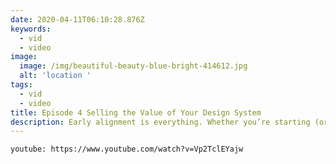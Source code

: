 ```yaml
---
date: 2020-04-11T06:10:28.876Z
keywords:
  - vid
  - video
image:
  image: /img/beautiful-beauty-blue-bright-414612.jpg
  alt: 'location '
tags:
  - vid
  - video
title: Episode 4 Selling the Value of Your Design System 
description: Early alignment is everything. Whether you’re starting (or restarting) a design system, learn who to involve and how to get buy-in.
---
```

`youtube: https://www.youtube.com/watch?v=Vp2TclEYajw`
